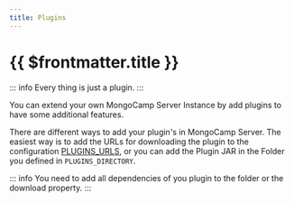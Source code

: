 ```yaml
---
title: Plugins
---
```

# {{ $frontmatter.title }}

::: info
Every thing is just a plugin.
::: 

You can extend your own MongoCamp Server Instance by add plugins to have some additional features. 

There are different ways to add your plugin's in MongoCamp Server. The easiest way is to add the URLs for downloading the plugin to the configuration [PLUGINS_URLS](../config/properties/plugins-urls.md), or you can add the Plugin JAR in the Folder you defined in `PLUGINS_DIRECTORY`.

::: info
You need to add all dependencies of you plugin to the folder or the download property. 
:::